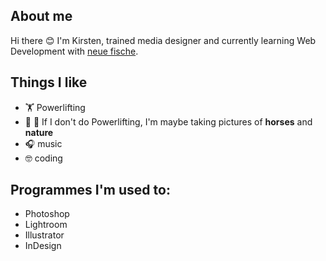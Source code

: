 ## About me

Hi there 😊 
I'm Kirsten, trained media designer and currently learning Web Development with [neue fische](https://www.neuefische.de). 

## Things I like 
- 🏋️ Powerlifting
- 🐴 🌱 If I don't do Powerlifting, I'm maybe taking pictures of **horses** and **nature**
- 🎧 music
- 🤓 coding

## Programmes I'm used to: 
- Photoshop 
- Lightroom
- Illustrator 
- InDesign
